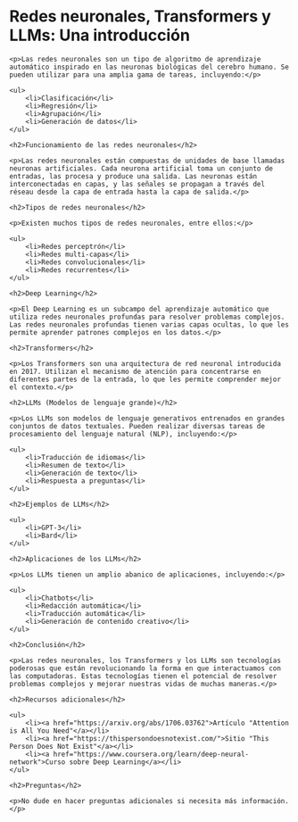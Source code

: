 <h1>Redes neuronales, Transformers y LLMs: Una introducción</h1>

    <p>Las redes neuronales son un tipo de algoritmo de aprendizaje automático inspirado en las neuronas biológicas del cerebro humano. Se pueden utilizar para una amplia gama de tareas, incluyendo:</p>

    <ul>
        <li>Clasificación</li>
        <li>Regresión</li>
        <li>Agrupación</li>
        <li>Generación de datos</li>
    </ul>

    <h2>Funcionamiento de las redes neuronales</h2>

    <p>Las redes neuronales están compuestas de unidades de base llamadas neuronas artificiales. Cada neurona artificial toma un conjunto de entradas, las procesa y produce una salida. Las neuronas están interconectadas en capas, y las señales se propagan a través del réseau desde la capa de entrada hasta la capa de salida.</p>

    <h2>Tipos de redes neuronales</h2>

    <p>Existen muchos tipos de redes neuronales, entre ellos:</p>

    <ul>
        <li>Redes perceptrón</li>
        <li>Redes multi-capas</li>
        <li>Redes convolucionales</li>
        <li>Redes recurrentes</li>
    </ul>

    <h2>Deep Learning</h2>

    <p>El Deep Learning es un subcampo del aprendizaje automático que utiliza redes neuronales profundas para resolver problemas complejos. Las redes neuronales profundas tienen varias capas ocultas, lo que les permite aprender patrones complejos en los datos.</p>

    <h2>Transformers</h2>

    <p>Los Transformers son una arquitectura de red neuronal introducida en 2017. Utilizan el mecanismo de atención para concentrarse en diferentes partes de la entrada, lo que les permite comprender mejor el contexto.</p>

    <h2>LLMs (Modelos de lenguaje grande)</h2>

    <p>Los LLMs son modelos de lenguaje generativos entrenados en grandes conjuntos de datos textuales. Pueden realizar diversas tareas de procesamiento del lenguaje natural (NLP), incluyendo:</p>

    <ul>
        <li>Traducción de idiomas</li>
        <li>Resumen de texto</li>
        <li>Generación de texto</li>
        <li>Respuesta a preguntas</li>
    </ul>

    <h2>Ejemplos de LLMs</h2>

    <ul>
        <li>GPT-3</li>
        <li>Bard</li>
    </ul>

    <h2>Aplicaciones de los LLMs</h2>

    <p>Los LLMs tienen un amplio abanico de aplicaciones, incluyendo:</p>

    <ul>
        <li>Chatbots</li>
        <li>Redacción automática</li>
        <li>Traducción automática</li>
        <li>Generación de contenido creativo</li>
    </ul>

    <h2>Conclusión</h2>

    <p>Las redes neuronales, los Transformers y los LLMs son tecnologías poderosas que están revolucionando la forma en que interactuamos con las computadoras. Estas tecnologías tienen el potencial de resolver problemas complejos y mejorar nuestras vidas de muchas maneras.</p>

    <h2>Recursos adicionales</h2>

    <ul>
        <li><a href="https://arxiv.org/abs/1706.03762">Artículo "Attention is All You Need"</a></li>
        <li><a href="https://thispersondoesnotexist.com/">Sitio "This Person Does Not Exist"</a></li>
        <li><a href="https://www.coursera.org/learn/deep-neural-network">Curso sobre Deep Learning</a></li>
    </ul>

    <h2>Preguntas</h2>

    <p>No dude en hacer preguntas adicionales si necesita más información.</p>
